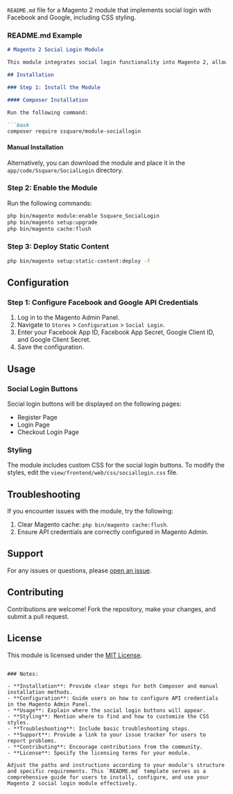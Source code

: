 `README.md` file for a Magento 2 module that implements social login with Facebook and Google, including CSS styling. 

### README.md Example

```markdown
# Magento 2 Social Login Module

This module integrates social login functionality into Magento 2, allowing users to log in with their Facebook or Google accounts.

## Installation

### Step 1: Install the Module

#### Composer Installation

Run the following command:

```bash
composer require ssquare/module-sociallogin
```

#### Manual Installation

Alternatively, you can download the module and place it in the `app/code/Ssquare/SocialLogin` directory.

### Step 2: Enable the Module

Run the following commands:

```bash
php bin/magento module:enable Ssquare_SocialLogin
php bin/magento setup:upgrade
php bin/magento cache:flush
```

### Step 3: Deploy Static Content

```bash
php bin/magento setup:static-content:deploy -f
```

## Configuration

### Step 1: Configure Facebook and Google API Credentials

1. Log in to the Magento Admin Panel.
2. Navigate to `Stores` > `Configuration` > `Social Login`.
3. Enter your Facebook App ID, Facebook App Secret, Google Client ID, and Google Client Secret.
4. Save the configuration.

## Usage

### Social Login Buttons

Social login buttons will be displayed on the following pages:

- Register Page
- Login Page
- Checkout Login Page

### Styling

The module includes custom CSS for the social login buttons. To modify the styles, edit the `view/frontend/web/css/sociallogin.css` file.

## Troubleshooting

If you encounter issues with the module, try the following:

1. Clear Magento cache: `php bin/magento cache:flush`.
2. Ensure API credentials are correctly configured in Magento Admin.

## Support

For any issues or questions, please [open an issue](https://github.com/your-repository/issues).

## Contributing

Contributions are welcome! Fork the repository, make your changes, and submit a pull request.

## License

This module is licensed under the [MIT License](LICENSE).
```

### Notes:

- **Installation**: Provide clear steps for both Composer and manual installation methods.
- **Configuration**: Guide users on how to configure API credentials in the Magento Admin Panel.
- **Usage**: Explain where the social login buttons will appear.
- **Styling**: Mention where to find and how to customize the CSS styles.
- **Troubleshooting**: Include basic troubleshooting steps.
- **Support**: Provide a link to your issue tracker for users to report problems.
- **Contributing**: Encourage contributions from the community.
- **License**: Specify the licensing terms for your module.

Adjust the paths and instructions according to your module's structure and specific requirements. This `README.md` template serves as a comprehensive guide for users to install, configure, and use your Magento 2 social login module effectively.